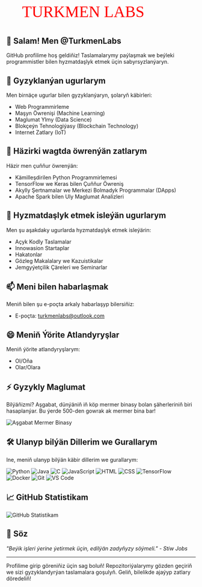 # <div align="center">
  <svg width="600" height="80" viewBox="0 0 600 80" xmlns="http://www.w3.org/2000/svg">
    <text x="50" y="55" font-family="Verdana" font-size="50" fill="red">TURKMEN LABS</text>
    <animate 
      attributeName="fill" 
      values="red;blue;green;orange;purple" 
      dur="5s" 
      repeatCount="indefinite" />
  </svg>
</div>

## 👋 Salam! Men @TurkmenLabs

GitHub profilime hoş geldiňiz! Taslamalarymy paýlaşmak we beýleki programmistler bilen hyzmatdaşlyk etmek üçin sabyrsyzlanýaryn.

## 👀 Gyzyklanýan ugurlarym

Men birnäçe ugurlar bilen gyzyklanýaryn, şolaryň käbirleri:
- Web Programmirleme
- Maşyn Öwrenişi (Machine Learning)
- Maglumat Ylmy (Data Science)
- Blokçeýn Tehnologiýasy (Blockchain Technology)
- Internet Zatlary (IoT)

## 🌱 Häzirki wagtda öwrenýän zatlarym

Häzir men çuňňur öwrenýän:
- Kämilleşdirilen Python Programmirlemesi
- TensorFlow we Keras bilen Çuňňur Öwreniş
- Akylly Şertnamalar we Merkezi Bolmadyk Programmalar (DApps)
- Apache Spark bilen Uly Maglumat Analizleri

## 💞️ Hyzmatdaşlyk etmek isleýän ugurlarym

Men şu aşakdaky ugurlarda hyzmatdaşlyk etmek isleýärin:
- Açyk Kodly Taslamalar
- Innowasion Startaplar
- Hakatonlar
- Gözleg Makalalary we Kazuistikalar
- Jemgyýetçilik Çäreleri we Seminarlar

## 📫 Meni bilen habarlaşmak

Meniň bilen şu e-poçta arkaly habarlaşyp bilersiňiz:
- E-poçta: turkmenlabs@outlook.com

## 😄 Meniň Ýörite Atlandyryşlar

Meniň ýörite atlandyryşlarym:
- Ol/Oňa
- Olar/Olara

## ⚡ Gyzykly Maglumat

Bilýäňizmi? Aşgabat, dünýäniň iň köp mermer binasy bolan şäherleriniň biri hasaplanýar. Bu ýerde 500-den gowrak ak mermer bina bar!

![Aşgabat Mermer Binasy](https://upload.wikimedia.org/wikipedia/commons/thumb/a/a9/A%C5%9Fgabat%2C_Turkmenistan.jpg/1200px-A%C5%9Fgabat%2C_Turkmenistan.jpg)

## 🛠️ Ulanyp bilýän Dillerim we Gurallarym

Ine, meniň ulanyp bilýän käbir dillerim we gurallarym:

![Python](https://img.shields.io/badge/-Python-3776AB?style=flat-square&logo=python&logoColor=white)
![Java](https://img.shields.io/badge/-Java-007396?style=flat-square&logo=java&logoColor=white)
![C](https://img.shields.io/badge/-C-A8B9CC?style=flat-square&logo=c&logoColor=white)
![JavaScript](https://img.shields.io/badge/-JavaScript-F7DF1E?style=flat-square&logo=javascript&logoColor=black)
![HTML](https://img.shields.io/badge/-HTML5-E34F26?style=flat-square&logo=html5&logoColor=white)
![CSS](https://img.shields.io/badge/-CSS3-1572B6?style=flat-square&logo=css3&logoColor=white)
![TensorFlow](https://img.shields.io/badge/-TensorFlow-FF6F00?style=flat-square&logo=tensorflow&logoColor=white)
![Docker](https://img.shields.io/badge/-Docker-2496ED?style=flat-square&logo=docker&logoColor=white)
![Git](https://img.shields.io/badge/-Git-F05032?style=flat-square&logo=git&logoColor=white)
![VS Code](https://img.shields.io/badge/-VS%20Code-007ACC?style=flat-square&logo=visual-studio-code&logoColor=white)

## 📈 GitHub Statistikam

![GitHub Statistikam](https://github-readme-stats.vercel.app/api?username=TurkmenLabs&show_icons=true&theme=radical)

## 💬 Söz

_"Beýik işleri ýerine ýetirmek üçin, edilýän zadyňyzy söýmeli." - Stiw Jobs_

---

Profilime girip göreniňiz üçin sag boluň! Repozitoriýalarymy gözden geçiriň we sizi gyzyklandyrýan taslamalara goşulyň. Geliň, bilelikde ajaýyp zatlary döredeliň!
